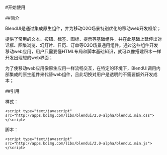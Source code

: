 #开始使用

##简介

BlendUI是通过集成原生组件，并为移动O2O场景特别优化的移动web开发框架；

提供了常用的文本、按钮、标签、图标、提示等基础组件，并在此基础上延伸出对话框、图集浏览、幻灯片、日历、订单等O2O场景通用组件。通过这些组件开发移动web应用，用户只需要懂HTML布局和脚本基础知识，就可以像搭建积木一样开发出理想的web界面；

为了使移动web应用像原生应用一样流畅交互，在特定的环境下，BlendUI调用内部集成的原生组件来代替web组件，且此切换对用户是透明的不需要额外开发成本；


##引用

样式：

	<script type="text/javascript" src="http://apps.bdimg.com/libs/blendui/2.0-alpha/blendui.min.css"></script>

脚本：

	<script type="text/javascript" src="http://apps.bdimg.com/libs/blendui/2.0-alpha/blendui.min.js"></script>











